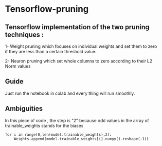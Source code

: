# Tensorflow-pruning
## Tensorflow implementation of the two pruning techniques :
1- Weight pruning which focuses on individual weights and set them to zero if they are less than a certain threshold value. 

2- Neuron pruning which set whole columns to zero according to their L2 Norm values

## Guide
Just run the notebook in colab and every thing will run smoothly.

## Ambiguities
In this piece of code , the step is "2" because odd values in the array of trainable_weights stands for the biases
```
for i in range(0,len(model.trainable_weights),2):
    Weights.append(model.trainable_weights[i].numpy().reshape(-1))
```
